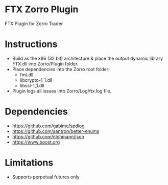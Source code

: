 # FTX Zorro Plugin
FTX Plugin for Zorro Trader

# Instructions

- Build as the x86 (32 bit) architecture & place the output dynamic library FTX.dll into Zorro/Plugin folder.
- Place dependencies into the Zorro root folder:
  - fmt.dll
  - libcrypto-1_1.dll
  - libssl-1_1.dll
- Plugin logs all issues into Zorro/Log/ftx.log file.

# Dependencies

- https://github.com/gabime/spdlog
- https://github.com/aantron/better-enums
- https://github.com/nlohmann/json
- https://www.boost.org

# Limitations

- Supports perpetual futures only